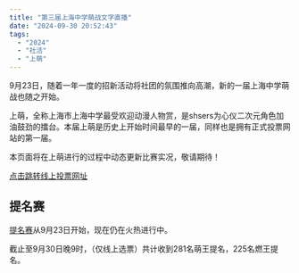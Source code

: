 ```yaml
---
title: "第三届上海中学萌战文字直播"
date: "2024-09-30 20:52:43"
tags: 
  - "2024"
  - "社活"
  - "上萌"
---
```


9月23日，随着一年一度的招新活动将社团的氛围推向高潮，新的一届上海中学萌战也随之开始。

上萌，全称上海市上海中学最受欢迎动漫人物赏，是shsers为心仪二次元角色加油鼓劲的擂台。本届上萌是历史上开始时间最早的一届，同样也是拥有正式投票网站的第一届。

本页面将在上萌进行的过程中动态更新比赛实况，敬请期待！

[点击跳转线上投票网址](https://saimoe.shswafu.club/)

## 提名赛

[提名赛](https://saimoe.shswafu.club/appvote/3/nomination)从9月23日开始，现在仍在火热进行中。

截止至9月30日晚9时，（仅线上选票）共计收到281名萌王提名，225名燃王提名。